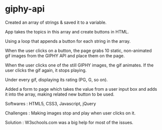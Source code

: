 # giphy-api

Created an array of strings & saved it to a variable.

App takes the topics in this array and create buttons in HTML.

Using a loop that appends a button for each string in the array.

When the user clicks on a button, the page grabs 10 static, non-animated gif images from the GIPHY API and place them on the page.

When the user clicks one of the still GIPHY images, the gif animates. If the user clicks the gif again, it stops playing.

Under every gif, displaying its rating (PG, G, so on).

Added a form to page which takes the value from a user input box and adds it into the array, making related new button to be used.

Softwares : HTML5, CSS3, Javascript, jQuery

Challenges : Making images stop and play when user clicks on it.

Solution : W3schools.com was a big help for most of the issues. 
